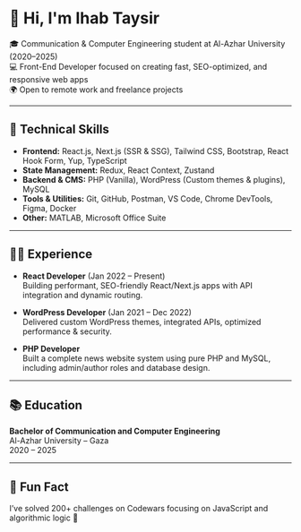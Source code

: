 # 👋 Hi, I'm Ihab Taysir

🎓 Communication & Computer Engineering student at Al-Azhar University (2020–2025)  
💻 Front-End Developer focused on creating fast, SEO-optimized, and responsive web apps  
🌍 Open to remote work and freelance projects

---

## 🧠 Technical Skills

- **Frontend:** React.js, Next.js (SSR & SSG), Tailwind CSS, Bootstrap, React Hook Form, Yup, TypeScript  
- **State Management:** Redux, React Context, Zustand  
- **Backend & CMS:** PHP (Vanilla), WordPress (Custom themes & plugins), MySQL  
- **Tools & Utilities:** Git, GitHub, Postman, VS Code, Chrome DevTools, Figma, Docker  
- **Other:** MATLAB, Microsoft Office Suite

---

## 🧑‍💼 Experience

- **React Developer** (Jan 2022 – Present)  
  Building performant, SEO-friendly React/Next.js apps with API integration and dynamic routing.

- **WordPress Developer** (Jan 2021 – Dec 2022)  
  Delivered custom WordPress themes, integrated APIs, optimized performance & security.

- **PHP Developer**  
  Built a complete news website system using pure PHP and MySQL, including admin/author roles and database design.

---

## 📚 Education

**Bachelor of Communication and Computer Engineering**  
Al-Azhar University – Gaza  
2020 – 2025

---

## 🧩 Fun Fact  
I’ve solved 200+ challenges on Codewars focusing on JavaScript and algorithmic logic 🧠

